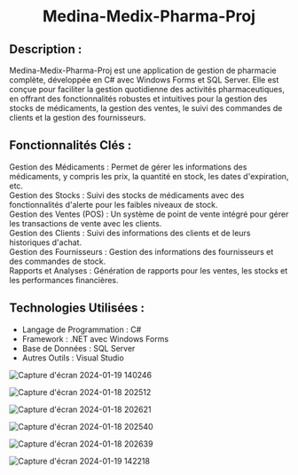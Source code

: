 <h1 align="center">
  Medina-Medix-Pharma-Proj
</h1>

 ## Description :
Medina-Medix-Pharma-Proj est une application de gestion de pharmacie complète, développée en C# avec Windows Forms et SQL Server. Elle est conçue pour faciliter la gestion quotidienne des activités pharmaceutiques, en offrant des fonctionnalités robustes et intuitives pour la gestion des stocks de médicaments, la gestion des ventes, le suivi des commandes de clients et la gestion des fournisseurs. </br>

 ## Fonctionnalités Clés :
Gestion des Médicaments : Permet de gérer les informations des médicaments, y compris les prix, la quantité en stock, les dates d'expiration, etc. </br>
Gestion des Stocks : Suivi des stocks de médicaments avec des fonctionnalités d'alerte pour les faibles niveaux de stock. </br>
Gestion des Ventes (POS) : Un système de point de vente intégré pour gérer les transactions de vente avec les clients. </br>
Gestion des Clients : Suivi des informations des clients et de leurs historiques d'achat. </br>
Gestion des Fournisseurs : Gestion des informations des fournisseurs et des commandes de stock. </br>
Rapports et Analyses : Génération de rapports pour les ventes, les stocks et les performances financières. </br>

 ## Technologies Utilisées :
* Langage de Programmation : C#
* Framework : .NET avec Windows Forms
* Base de Données : SQL Server
* Autres Outils : Visual Studio

![Capture d'écran 2024-01-19 140246](https://github.com/ASMAE-BOUT/Medina-Medix-Pharma-Proj/assets/132204159/83aa22db-b791-48d1-8ed2-7040fc227189)

![Capture d'écran 2024-01-18 202512](https://github.com/ASMAE-BOUT/Medina-Medix-Pharma-Proj/assets/132204159/6344fd88-67e0-4edb-a35c-fb2ce23d692f)

![Capture d'écran 2024-01-18 202621](https://github.com/ASMAE-BOUT/Medina-Medix-Pharma-Proj/assets/132204159/94c90a80-cf08-470e-a3d4-1cf8f07ff08b)

![Capture d'écran 2024-01-18 202540](https://github.com/ASMAE-BOUT/Medina-Medix-Pharma-Proj/assets/132204159/73e130e4-4801-4132-9100-b21d02336936)

![Capture d'écran 2024-01-18 202639](https://github.com/ASMAE-BOUT/Medina-Medix-Pharma-Proj/assets/132204159/ac570015-1e13-4ee9-81e9-e6545453349d)

![Capture d'écran 2024-01-19 142218](https://github.com/ASMAE-BOUT/Medina-Medix-Pharma-Proj/assets/132204159/49ada9fa-1088-4ae7-beec-14a7e96f16dc)

